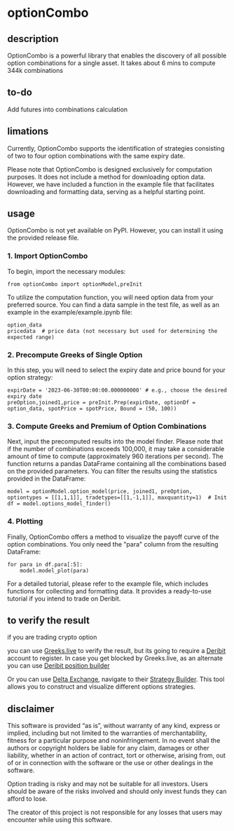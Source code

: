 # optionCombo

## description

OptionCombo is a powerful library that enables the discovery of all possible option combinations for a single asset. It takes about 6 mins to compute 344k combinations

## to-do

Add futures into combinations calculation

## limations

Currently, OptionCombo supports the identification of strategies consisting of two to four option combinations with the same expiry date.

Please note that OptionCombo is designed exclusively for computation purposes. It does not include a method for downloading option data. However, we have included a function in the example file that facilitates downloading and formatting data, serving as a helpful starting point.

## usage

OptionCombo is not yet available on PyPI. However, you can install it using the provided release file.

### 1. Import OptionCombo

To begin, import the necessary modules:

```
from optionCombo import optionModel,preInit
```
To utilize the computation function, you will need option data from your preferred source. You can find a data sample in the test file, as well as an example in the example/example.ipynb file:
```
option_data
pricedata  # price data (not necessary but used for determining the expected range)
```

### 2. Precompute Greeks of Single Option

In this step, you will need to select the expiry date and price bound for your option strategy:
```
expirDate = '2023-06-30T00:00:00.000000000' # e.g., choose the desired expiry date
preOption,joined1,price = preInit.Prep(expirDate, optionDf = option_data, spotPrice = spotPrice, Bound = (50, 100))
```

### 3. Compute Greeks and Premium of Option Combinations

Next, input the precomputed results into the model finder. Please note that if the number of combinations exceeds 100,000, it may take a considerable amount of time to compute (approximately 960 iterations per second). The function returns a pandas DataFrame containing all the combinations based on the provided parameters. You can filter the results using the statistics provided in the DataFrame:

```
model = optionModel.option_model(price, joined1, preOption, optiontypes = [[1,1,1]], tradetypes=[[1,-1,1]], maxquantity=1)  # Init
df = model.options_model_finder()
```

### 4. Plotting

Finally, OptionCombo offers a method to visualize the payoff curve of the option combinations. You only need the "para" column from the resulting DataFrame:

```
for para in df.para[:5]:
    model.model_plot(para)
```
For a detailed tutorial, please refer to the example file, which includes functions for collecting and formatting data. It provides a ready-to-use tutorial if you intend to trade on Deribit.

## to verify the result
if you are trading crypto option 

you can use [Greeks.live](https://www.greeks.live/#/deribit/tools/pv/ETH) to verify the result, but its going to require a [Deribit](https://www.deribit.com/?reg=18011.8749&q=home) account to register.
In case you get blocked by Greeks.live, as an alternate you can use [Deribit position builder](https://pb.deribit.com/BTC)

Or you can use [Delta Exchange](https://www.delta.exchange/?code=VBQEHF), navigate to their [Strategy Builder](https://www.delta.exchange/optionsdesk?underlying=DELTA%3A.DEXBTUSDT). This tool allows you to construct and visualize different options strategies. 











## disclaimer

This software is provided “as is”, without warranty of any kind, express or implied, including but not limited to the warranties of merchantability, fitness for a particular purpose and noninfringement. In no event shall the authors or copyright holders be liable for any claim, damages or other liability, whether in an action of contract, tort or otherwise, arising from, out of or in connection with the software or the use or other dealings in the software.

Option trading is risky and may not be suitable for all investors. Users should be aware of the risks involved and should only invest funds they can afford to lose.

The creator of this project is not responsible for any losses that users may encounter while using this software.
